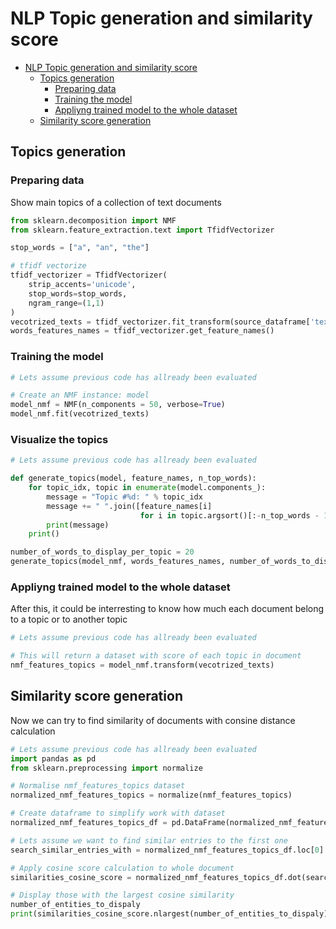 
# NLP Topic generation and similarity score

- [NLP Topic generation and similarity score](#nlp-topic-generation-and-similarity-score)
  * [Topics generation](#topics-generation)
    + [Preparing data](#preparing-data)
    + [Training the model](#training-the-model)
    + [Appliyng trained model to the whole dataset](#appliyng-trained-model-to-the-whole-dataset)
  * [Similarity score generation](#similarity-score-generation)

## Topics generation

### Preparing data

Show main topics of a collection of text documents

```python
from sklearn.decomposition import NMF
from sklearn.feature_extraction.text import TfidfVectorizer

stop_words = ["a", "an", "the"]

# tfidf vectorize
tfidf_vectorizer = TfidfVectorizer(
    strip_accents='unicode',
    stop_words=stop_words, 
    ngram_range=(1,1)
)
vecotrized_texts = tfidf_vectorizer.fit_transform(source_dataframe['text_column'])
words_features_names = tfidf_vectorizer.get_feature_names()

```

### Training the model

```python
# Lets assume previous code has allready been evaluated

# Create an NMF instance: model
model_nmf = NMF(n_components = 50, verbose=True)
model_nmf.fit(vecotrized_texts)
```

### Visualize the topics

```python
# Lets assume previous code has allready been evaluated

def generate_topics(model, feature_names, n_top_words):
    for topic_idx, topic in enumerate(model.components_):
        message = "Topic #%d: " % topic_idx
        message += " ".join([feature_names[i]
                             for i in topic.argsort()[:-n_top_words - 1:-1]])
        print(message)
    print()

number_of_words_to_display_per_topic = 20
generate_topics(model_nmf, words_features_names, number_of_words_to_display_per_topic)
```

### Appliyng trained model to the whole dataset

After this, it could be interresting to know how much each document belong to a topic or to another topic

```python
# Lets assume previous code has allready been evaluated

# This will return a dataset with score of each topic in document
nmf_features_topics = model_nmf.transform(vecotrized_texts)
```

## Similarity score generation

Now we can try to find similarity of documents with consine distance calculation

```python
# Lets assume previous code has allready been evaluated
import pandas as pd
from sklearn.preprocessing import normalize

# Normalise nmf_features_topics dataset
normalized_nmf_features_topics = normalize(nmf_features_topics)

# Create dataframe to simplify work with dataset
normalized_nmf_features_topics_df = pd.DataFrame(normalized_nmf_features_topics)

# Lets assume we want to find similar entries to the first one
search_similar_entries_with = normalized_nmf_features_topics_df.loc[0]

# Apply cosine score calculation to whole document
similarities_cosine_score = normalized_nmf_features_topics_df.dot(search_similar_entries_with)

# Display those with the largest cosine similarity
number_of_entities_to_dispaly
print(similarities_cosine_score.nlargest(number_of_entities_to_dispaly))

```